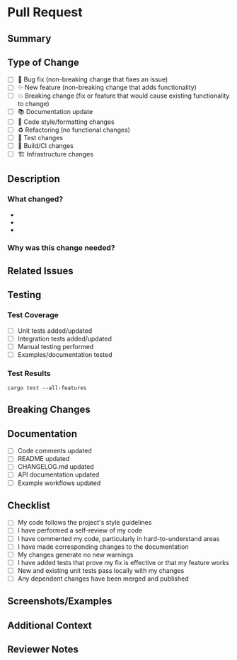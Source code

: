 # Pull Request

## Summary
<!-- Provide a brief description of the changes in this PR -->

## Type of Change
<!-- Check all that apply -->
- [ ] 🐛 Bug fix (non-breaking change that fixes an issue)
- [ ] ✨ New feature (non-breaking change that adds functionality)
- [ ] 💥 Breaking change (fix or feature that would cause existing functionality to change)
- [ ] 📚 Documentation update
- [ ] 🎨 Code style/formatting changes
- [ ] ♻️ Refactoring (no functional changes)
- [ ] 🧪 Test changes
- [ ] 🔧 Build/CI changes
- [ ] 🏗️ Infrastructure changes

## Description
<!-- Provide a detailed description of the changes -->

### What changed?
<!-- List the main changes made -->
- 
- 
- 

### Why was this change needed?
<!-- Explain the motivation behind these changes -->

## Related Issues
<!-- Link any related issues, e.g., "Closes #123" or "Relates to #456" -->

## Testing
<!-- Describe how you tested these changes -->

### Test Coverage
- [ ] Unit tests added/updated
- [ ] Integration tests added/updated
- [ ] Manual testing performed
- [ ] Examples/documentation tested

### Test Results
<!-- Paste relevant test output or describe test results -->
```
cargo test --all-features
```

## Breaking Changes
<!-- If this includes breaking changes, describe them and migration steps -->

## Documentation
<!-- Check all that apply -->
- [ ] Code comments updated
- [ ] README updated
- [ ] CHANGELOG.md updated
- [ ] API documentation updated
- [ ] Example workflows updated

## Checklist
<!-- Check all that apply -->
- [ ] My code follows the project's style guidelines
- [ ] I have performed a self-review of my code
- [ ] I have commented my code, particularly in hard-to-understand areas
- [ ] I have made corresponding changes to the documentation
- [ ] My changes generate no new warnings
- [ ] I have added tests that prove my fix is effective or that my feature works
- [ ] New and existing unit tests pass locally with my changes
- [ ] Any dependent changes have been merged and published

## Screenshots/Examples
<!-- If applicable, add screenshots or example output to help explain your changes -->

## Additional Context
<!-- Add any other context about the pull request here -->

## Reviewer Notes
<!-- Any specific areas you'd like reviewers to focus on -->